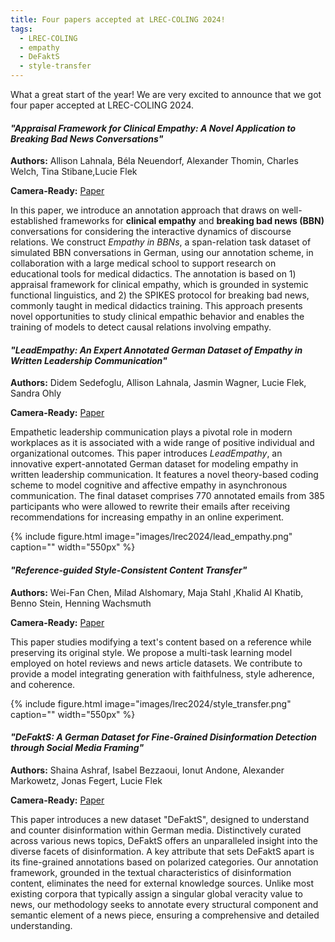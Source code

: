 ```yaml
---
title: Four papers accepted at LREC-COLING 2024!
tags: 
  - LREC-COLING
  - empathy
  - DeFaktS
  - style-transfer
---
```


What a great start of the year! We are very excited to announce that we got four paper accepted at LREC-COLING 2024. 

#### *"Appraisal Framework for Clinical Empathy: A Novel Application to Breaking Bad News Conversations"*
**Authors:**  Allison Lahnala, Béla Neuendorf, Alexander Thomin, Charles Welch, Tina Stibane,Lucie Flek

**Camera-Ready:** [Paper](../../../resources/lrec2024/LREC_2024__Appraisal_Framework_for_Clinical_Empathy.pdf)

In this paper, we introduce an annotation approach that draws on well-established frameworks for **clinical empathy** and **breaking bad news (BBN)** conversations for considering the interactive dynamics of discourse relations. We construct *Empathy in BBNs*, a span-relation task dataset of simulated BBN conversations in German, using our annotation scheme, in collaboration with a large medical school to support research on educational tools for medical didactics. The annotation is based on 1) appraisal framework for clinical empathy, which is grounded in systemic functional linguistics, and 2) the SPIKES protocol for breaking bad news, commonly taught in medical didactics training. This approach presents novel opportunities to study clinical empathic behavior and enables the training of models to detect causal relations involving empathy.


#### *"LeadEmpathy: An Expert Annotated German Dataset of Empathy in Written Leadership Communication"*
**Authors:** Didem Sedefoglu, Allison Lahnala, Jasmin Wagner, Lucie Flek, Sandra Ohly

**Camera-Ready:** [Paper](../../../resources/lrec2024/LREC_2024__Zevedi_Empathy_Emails_Dataset.pdf)

Empathetic leadership communication plays a pivotal role in modern workplaces as it is associated with a wide range of positive individual and organizational outcomes. This paper introduces *LeadEmpathy*, an innovative expert-annotated German dataset for modeling empathy in written leadership communication. It features a novel theory-based coding scheme to model cognitive and affective empathy in asynchronous communication. The final dataset comprises 770 annotated emails from 385 participants who were allowed to rewrite their emails after receiving recommendations for increasing empathy in an online experiment.

{%
  include figure.html
  image="images/lrec2024/lead_empathy.png"
  caption=""
  width="550px"
%}

#### *"Reference-guided Style-Consistent Content Transfer"*
**Authors:** Wei-Fan Chen, Milad Alshomary, Maja Stahl ,Khalid Al Khatib, Benno Stein, Henning Wachsmuth

**Camera-Ready:** [Paper]()

This paper studies modifying a text's content based on a reference while preserving its original style. We propose a multi-task learning model employed on hotel reviews and news article datasets. We contribute to provide a model integrating generation with faithfulness, style adherence, and coherence.


{%
  include figure.html
  image="images/lrec2024/style_transfer.png"
  caption=""
  width="550px"
%}


#### *"DeFaktS: A German Dataset for Fine-Grained Disinformation Detection through Social Media Framing"* 
**Authors:** Shaina Ashraf, Isabel Bezzaoui, Ionut Andone, Alexander Markowetz, Jonas Fegert, Lucie Flek

**Camera-Ready:** [Paper](../../../resources/lrec2024/LREC2024_Defakt.pdf)

This paper introduces a new dataset "DeFaktS", designed to understand and counter disinformation within German media. Distinctively curated across various news topics, DeFaktS offers an unparalleled insight into the diverse facets of disinformation. A key attribute that sets DeFaktS apart is its fine-grained annotations based on polarized categories. Our annotation framework, grounded in the textual characteristics of disinformation content, eliminates the need for external knowledge sources. Unlike most existing corpora that typically assign a singular global veracity value to news, our methodology seeks to annotate every structural component and semantic element of a news piece, ensuring a comprehensive and detailed understanding.


